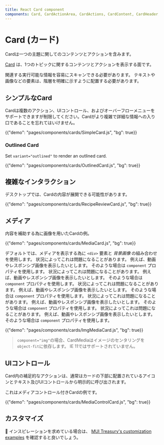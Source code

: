 ```yaml
---
title: React Card component
components: Card, CardActionArea, CardActions, CardContent, CardHeader, CardMedia, Collapse, Paper
---
```


# Card (カード)

<p class="description">Cardは一つの主題に関してのコンテンツとアクションを含みます。</p>

[Card](https://material.io/design/components/cards.html) は、1つのトピックに関するコンテンツとアクションを表示する面です。

関連する実行可能な情報を容易にスキャンできる必要があります。 テキストや画像などの要素は、階層を明確に示すように配置する必要があります。

## シンプルなCard

Cardは複数のアクション、UIコントロール、およびオーバーフローメニューをサポートできますが制限してください。Cardがより複雑で詳細な情報への入り口であることを忘れてはいけません。

{{"demo": "pages/components/cards/SimpleCard.js", "bg": true}}

### Outlined Card

Set `variant="outlined"` to render an outlined card.

{{"demo": "pages/components/cards/OutlinedCard.js", "bg": true}}

## 複雑なインタラクション

デスクトップでは、Cardの内容が展開できる可能性があります。

{{"demo": "pages/components/cards/RecipeReviewCard.js", "bg": true}}

## メディア

内容を補助する為に画像を用いたCardの例。

{{"demo": "pages/components/cards/MediaCard.js", "bg": true}}

デフォルトでは、メディアを表示する為に `<div>` 要素と *背景画像* の組み合わせを使用します。 状況によってこれは問題になることがあります。 例えば、動画やレスポンシブ画像を表示したいとします。 そのような場合は `component` プロパティを使用します。 状況によってこれは問題になることがあります。 例えば、動画やレスポンシブ画像を表示したいとします。 そのような場合は `component` プロパティを使用します。 状況によってこれは問題になることがあります。 例えば、動画やレスポンシブ画像を表示したいとします。 そのような場合は `component` プロパティを使用します。 状況によってこれは問題になることがあります。 例えば、動画やレスポンシブ画像を表示したいとします。 そのような場合は `component` プロパティを使用します。 状況によってこれは問題になることがあります。 例えば、動画やレスポンシブ画像を表示したいとします。 そのような場合は `component` プロパティを使用します。

{{"demo": "pages/components/cards/ImgMediaCard.js", "bg": true}}

> `component="img"`の場合、CardMediaはイメージのセンタリングを`object-fit`に依存します。 IE 11ではサポートされていません。

## UIコントロール

Card内の補足的なアクションは、通常はカードの下部に配置されているアイコンとテキスト及びUIコントロールから明示的に呼び出されます。

これはメディアコントロール付きCardの例です。

{{"demo": "pages/components/cards/MediaControlCard.js", "bg": true}}

## カスタマイズ

🎨 インスピレーションを求めている場合は、 [MUI Treasury's customization examples](https://mui-treasury.com/components/card) を確認すると良いでしょう。